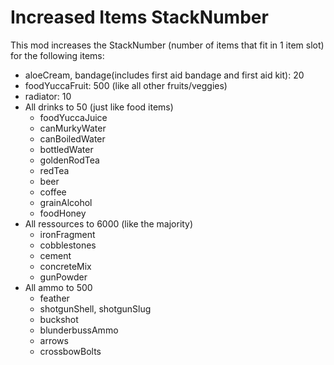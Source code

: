 # Increased Items StackNumber

This mod increases the StackNumber (number of items that fit in 1 item slot) for the following items:
- aloeCream, bandage(includes first aid bandage and first aid kit): 20
- foodYuccaFruit: 500 (like all other fruits/veggies)
- radiator: 10
- All drinks to 50 (just like food items)
  - foodYuccaJuice
  - canMurkyWater
  - canBoiledWater
  - bottledWater
  - goldenRodTea
  - redTea
  - beer
  - coffee
  - grainAlcohol
  - foodHoney
- All ressources to 6000 (like the majority)
  - ironFragment
  - cobblestones
  - cement
  - concreteMix
  - gunPowder
- All ammo to 500
  - feather
  - shotgunShell, shotgunSlug
  - buckshot
  - blunderbussAmmo
  - arrows
  - crossbowBolts
